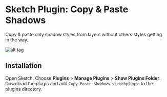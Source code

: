 # Sketch Plugin: Copy & Paste Shadows

Copy & paste only shadow styles from layers without others styles getting in the way.

![alt tag](http://i.imgur.com/kyENNor.gif)

## Installation

Open Sketch, Choose **Plugins** > **Manage Plugins** > **Show Plugins Folder**. Download the plugin and add `Copy Paste Shadows.sketchplugin` to the plugins directory.
